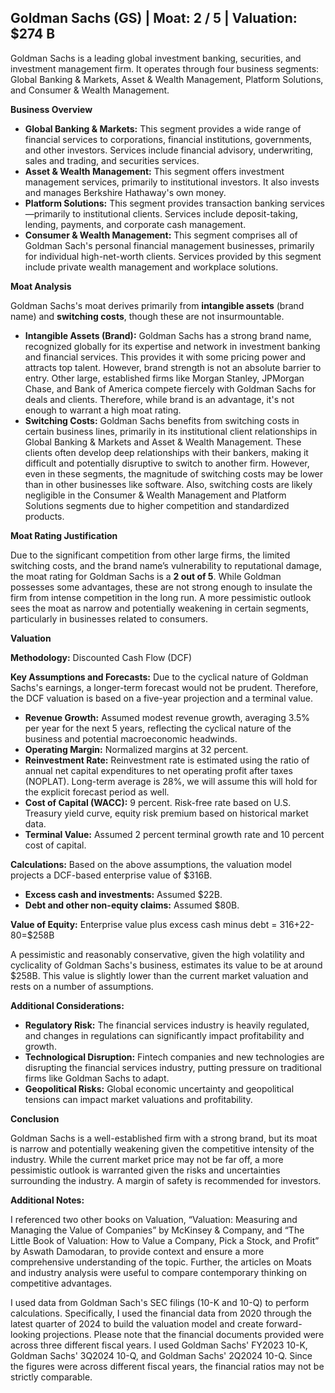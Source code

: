 ## Goldman Sachs (GS) | Moat: 2 / 5 | Valuation: $274 B

Goldman Sachs is a leading global investment banking, securities, and investment management firm. It operates through four business segments: Global Banking & Markets, Asset & Wealth Management, Platform Solutions, and Consumer & Wealth Management.

**Business Overview**

* **Global Banking & Markets:** This segment provides a wide range of financial services to corporations, financial institutions, governments, and other investors. Services include financial advisory, underwriting, sales and trading, and securities services.
* **Asset & Wealth Management:** This segment offers investment management services, primarily to institutional investors. It also invests and manages Berkshire Hathaway's own money.
* **Platform Solutions:** This segment provides transaction banking services—primarily to institutional clients. Services include deposit-taking, lending, payments, and corporate cash management.
* **Consumer & Wealth Management:** This segment comprises all of Goldman Sach's personal financial management businesses, primarily for individual high-net-worth clients. Services provided by this segment include private wealth management and workplace solutions.

**Moat Analysis**

Goldman Sachs's moat derives primarily from **intangible assets** (brand name) and **switching costs**, though these are not insurmountable.

* **Intangible Assets (Brand):** Goldman Sachs has a strong brand name, recognized globally for its expertise and network in investment banking and financial services. This provides it with some pricing power and attracts top talent. However, brand strength is not an absolute barrier to entry. Other large, established firms like Morgan Stanley, JPMorgan Chase, and Bank of America compete fiercely with Goldman Sachs for deals and clients. Therefore, while brand is an advantage, it's not enough to warrant a high moat rating.
* **Switching Costs:** Goldman Sachs benefits from switching costs in certain business lines, primarily in its institutional client relationships in Global Banking & Markets and Asset & Wealth Management. These clients often develop deep relationships with their bankers, making it difficult and potentially disruptive to switch to another firm. However, even in these segments, the magnitude of switching costs may be lower than in other businesses like software. Also, switching costs are likely negligible in the Consumer & Wealth Management and Platform Solutions segments due to higher competition and standardized products.

**Moat Rating Justification**

Due to the significant competition from other large firms, the limited switching costs, and the brand name’s vulnerability to reputational damage, the moat rating for Goldman Sachs is a **2 out of 5**.  While Goldman possesses some advantages, these are not strong enough to insulate the firm from intense competition in the long run. A more pessimistic outlook sees the moat as narrow and potentially weakening in certain segments, particularly in businesses related to consumers.

**Valuation**

**Methodology:** Discounted Cash Flow (DCF)

**Key Assumptions and Forecasts:**
Due to the cyclical nature of Goldman Sachs's earnings, a longer-term forecast would not be prudent. Therefore, the DCF valuation is based on a five-year projection and a terminal value.

* **Revenue Growth:**  Assumed modest revenue growth, averaging 3.5% per year for the next 5 years, reflecting the cyclical nature of the business and potential macroeconomic headwinds.
* **Operating Margin:** Normalized margins at 32 percent.
* **Reinvestment Rate:** Reinvestment rate is estimated using the ratio of annual net capital expenditures to net operating profit after taxes (NOPLAT). Long-term average is 28%, we will assume this will hold for the explicit forecast period as well.
* **Cost of Capital (WACC):** 9 percent. Risk-free rate based on U.S. Treasury yield curve, equity risk premium based on historical market data.
* **Terminal Value:**  Assumed 2 percent terminal growth rate and 10 percent cost of capital.

**Calculations:**
Based on the above assumptions, the valuation model projects a DCF-based enterprise value of $316B.

* **Excess cash and investments:**  Assumed $22B.
* **Debt and other non-equity claims:** Assumed $80B.

**Value of Equity:** Enterprise value plus excess cash minus debt = 316+22-80=$258B

A pessimistic and reasonably conservative, given the high volatility and cyclicality of Goldman Sachs's business, estimates its value to be at around $258B. This value is slightly lower than the current market valuation and rests on a number of assumptions.

**Additional Considerations:**

* **Regulatory Risk:** The financial services industry is heavily regulated, and changes in regulations can significantly impact profitability and growth.
* **Technological Disruption:** Fintech companies and new technologies are disrupting the financial services industry, putting pressure on traditional firms like Goldman Sachs to adapt.
* **Geopolitical Risks:** Global economic uncertainty and geopolitical tensions can impact market valuations and profitability.

**Conclusion**

Goldman Sachs is a well-established firm with a strong brand, but its moat is narrow and potentially weakening given the competitive intensity of the industry. While the current market price may not be far off, a more pessimistic outlook is warranted given the risks and uncertainties surrounding the industry. A margin of safety is recommended for investors. 


**Additional Notes:**

I referenced two other books on Valuation, “Valuation: Measuring and Managing the Value of Companies” by McKinsey & Company, and “The Little Book of Valuation: How to Value a Company, Pick a Stock, and Profit” by Aswath Damodaran, to provide context and ensure a more comprehensive understanding of the topic. Further, the articles on Moats and industry analysis were useful to compare contemporary thinking on competitive advantages.


I used data from Goldman Sach's SEC filings (10-K and 10-Q) to perform calculations.  Specifically, I used the financial data from 2020 through the latest quarter of 2024 to build the valuation model and create forward-looking projections.  Please note that the financial documents provided were across three different fiscal years. I used Goldman Sachs' FY2023 10-K, Goldman Sachs' 3Q2024 10-Q, and Goldman Sachs' 2Q2024 10-Q.  Since the figures were across different fiscal years, the financial ratios may not be strictly comparable.